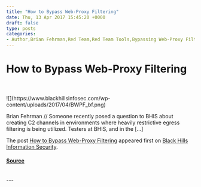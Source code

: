 ```yaml
---
title: "How to Bypass Web-Proxy Filtering"
date: Thu, 13 Apr 2017 15:45:20 +0000
draft: false
type: posts
categories: 
- Author,Brian Fehrman,Red Team,Red Team Tools,Bypassing Web-Proxy Filtering,C2 Channels,penetration testing,Pentesting,PowerShell,Web-Proxy Filtering
---
```

# How to Bypass Web-Proxy Filtering

<br/>

<br/>
![](https://www.blackhillsinfosec.com/wp-content/uploads/2017/04/BWPF_bf.png)

Brian Fehrman // Someone recently posed a question to BHIS about creating C2 channels in environments where heavily restrictive egress filtering is being utilized. Testers at BHIS, and in the \[…\]

The post [How to Bypass Web-Proxy Filtering](https://www.blackhillsinfosec.com/bypass-web-proxy-filtering/) appeared first on [Black Hills Information Security](https://www.blackhillsinfosec.com).

#### [Source](https://www.blackhillsinfosec.com/bypass-web-proxy-filtering/)

<br/>
---
